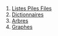 1. [Listes Piles Files](./1.1_Listes_Piles_Files/cours.md) 
2. [Dictionnaires](./1.2_Dictionnaires/cours.md) 
3. [Arbres](./1.3_Arbres/cours.md)
4. [Graphes](./1.4_Graphes/cours.md)
